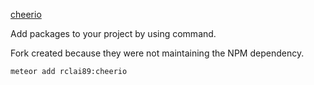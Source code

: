 [cheerio](https://github.com/cheeriojs/cheerio)

Add packages to your project by using command.

Fork created because they were not maintaining the NPM dependency.

```
meteor add rclai89:cheerio
```
